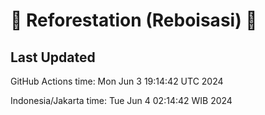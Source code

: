 
# 🌳 Reforestation (Reboisasi) 🌲

## Last Updated

GitHub Actions time: Mon Jun  3 19:14:42 UTC 2024

Indonesia/Jakarta time: Tue Jun  4 02:14:42 WIB 2024
